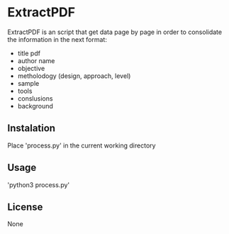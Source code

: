 # ExtractPDF

ExtractPDF is an script that get data page by page in order to consolidate the information in the next format:
- title pdf
- author name
- objective
- metholodogy (design, approach, level)
- sample
- tools
- conslusions
- background

## Instalation
Place 'process.py' in the current working directory

## Usage
'python3 process.py'

## License
None